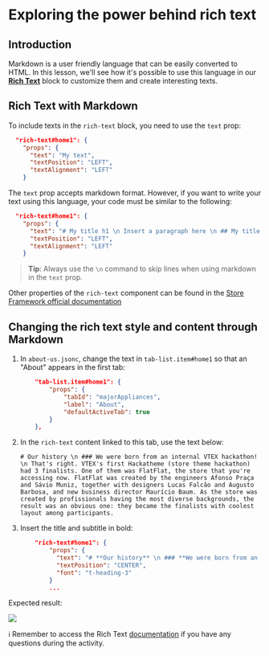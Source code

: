 # Exploring the power behind rich text

## Introduction

Markdown is a user friendly language that can be easily converted to HTML. In this lesson, we'll see how it's possible to use this language in our [**Rich Text**](https://developers.vtex.com/docs/vtex-rich-text) block to customize them and create interesting texts.

## Rich Text with Markdown

To include texts in the `rich-text` block, you need to use the `text` prop:

```json
  "rich-text#home1": {
    "props": {
      "text": "My text",
      "textPosition": "LEFT",
      "textAlignment": "LEFT"
    }
```

The `text` prop accepts markdown format. However, if you want to write your text using this language, your code must be similar to the following: 

```json
  "rich-text#home1": {
    "props": {
      "text": "# My title h1 \n Insert a paragraph here \n ## My title h2 \n Insert the second paragraph here \n Include a list here \n - Item 1 \n - Item 2 \n - Item3",
      "textPosition": "LEFT",
      "textAlignment": "LEFT"
    }
```

> **Tip**: Always use the `\n` command to skip lines when using markdown in the `text` prop.

Other properties of the `rich-text` component can be found in the [Store Framework official documentation](https://developers.vtex.com/docs/vtex-rich-text)

## Changing the rich text style and content through Markdown

1. In `about-us.jsonc`, change the text in `tab-list.item#home1` so that an "About" appears in the first tab:

    ```json
        "tab-list.item#home1": {
            "props": {
                "tabId": "majorAppliances",
                "label": "About",
                "defaultActiveTab": true
            }
        },
    ```

2. In the `rich-text` content linked to this tab, use the text below:

    ```
    # Our history \n ### We were born from an internal VTEX hackathon! \n That's right. VTEX's first Hackatheme (store theme hackathon) had 3 finalists. One of them was FlatFlat, the store that you're accessing now. FlatFlat was created by the engineers Afonso Praça and Sávio Muniz, together with designers Lucas Falcão and Augusto Barbosa, and new business director Maurício Baum. As the store was created by profissionals having the most diverse backgrounds, the result was an obvious one: they became the finalists with coolest layout among participants.
    ```

3. Insert the title and subtitle in bold:

    ```json
        "rich-text#home1": {
            "props": {
              "text": "# **Our history** \n ### **We were born from an internal VTEX hackathon!** \n That's right. VTEX's first Hackatheme (store theme hackathon) had 3 finalists. One of them was FlatFlat, the store that you're accessing now. FlatFlat was created by the engineers Afonso Praça and Sávio Muniz, together with designers Lucas Falcão and Augusto Barbosa, and new business director Maurício Baum. As the store was created by profissionals having the most diverse backgrounds, the result was an obvious one: they became the finalists with coolest layout among participants.",
              "textPosition": "CENTER",
              "font": "t-heading-3"
            }
            ...
    ```

Expected result:

![](https://user-images.githubusercontent.com/18701182/73487350-918efd00-4385-11ea-8d9d-ccc1c3952717.png)

:information_source: Remember to access the Rich Text [documentation](https://developers.vtex.com/docs/vtex-rich-text) if you have any questions during the activity.

